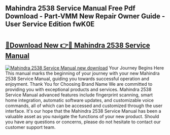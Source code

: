 ## Mahindra 2538 Service Manual Free Pdf Download - Part-VMM New Repair Owner Guide - User Service Edition fwK0E

# <h2><a href="http://bc16076.oget.top/?id=Mahindra+2538+Service+Manual">🔗Download New 👉🔴 Mahindra 2538 Service Manual</a></h2>

[![Mahindra 2538 Service Manual new download](https://i.imgur.com/5g1atiW.png)](http://bc16076.oget.top/?id=Mahindra+2538+Service+Manual)
Your Journey Begins Here This manual marks the beginning of your journey with your new Mahindra 2538 Service Manual, guiding you towards successful operation and enjoyment. Thank You for Choosing Brand Name We are committed to providing you with exceptional products and services. Mahindra 2538 Service Manual advanced features include fingerprint scanning, smart home integration, automatic software updates, and customizable voice commands, all of which can be accessed and customized through the user interface. It's our hope that the Mahindra 2538 Service Manual has been a valuable asset as you navigate the functions of your new product. Should you have any questions or concerns, please do not hesitate to contact our customer support team.
